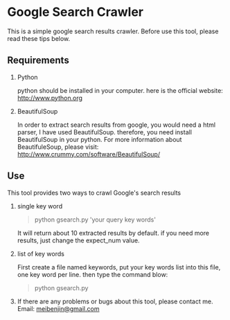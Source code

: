 Google Search Crawler
======================

This is a simple google search results crawler. Before use this tool, please read these tips below.

Requirements
----------------------
1. Python
    
    python should be installed in your computer. here is the official website: http://www.python.org
2. BeautifulSoup
    
    In order to extract search results from google, you would need a html parser, I have used BeautifulSoup. therefore, you need install BeautifulSoup in your python. For more information about BeautifuleSoup, please visit: http://www.crummy.com/software/BeautifulSoup/

Use
----------------------
This tool provides two ways to crawl Google's search results
1. single key word
    
    >python gsearch.py 'your query key words'
    
    It will return about 10 extracted results by default. if you need more results, just change the expect_num value.
2. list of key words
    
    First create a file named keywords, put your key words list into this file, one key word per line. then type the command blow:
    
    >python gsearch.py

3. If there are any problems or bugs about this tool, please contact me.
        Email: meibenjin@gmail.com 
